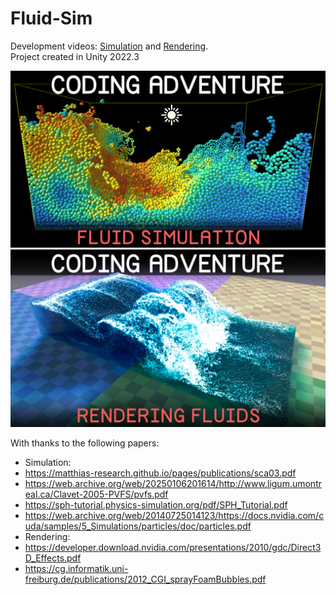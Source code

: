 # Fluid-Sim

Development videos: [Simulation](https://youtu.be/rSKMYc1CQHE?si=KNw_i1sN2_CWEmzA) and [Rendering](https://youtu.be/kOkfC5fLfgE?si=1hXtw9nIiHllA6gn).
</br>Project created in Unity 2022.3

![Fluid Simulation](https://raw.githubusercontent.com/SebLague/Images/master/Fluid%20vid%20thumb.jpg)
![Fluid Rendering](https://raw.githubusercontent.com/SebLague/Images/refs/heads/master/FluidRendering.jpg)

With thanks to the following papers:
* Simulation:
* https://matthias-research.github.io/pages/publications/sca03.pdf
* https://web.archive.org/web/20250106201614/http://www.ligum.umontreal.ca/Clavet-2005-PVFS/pvfs.pdf
* https://sph-tutorial.physics-simulation.org/pdf/SPH_Tutorial.pdf
* https://web.archive.org/web/20140725014123/https://docs.nvidia.com/cuda/samples/5_Simulations/particles/doc/particles.pdf
* Rendering:
* https://developer.download.nvidia.com/presentations/2010/gdc/Direct3D_Effects.pdf
* https://cg.informatik.uni-freiburg.de/publications/2012_CGI_sprayFoamBubbles.pdf
